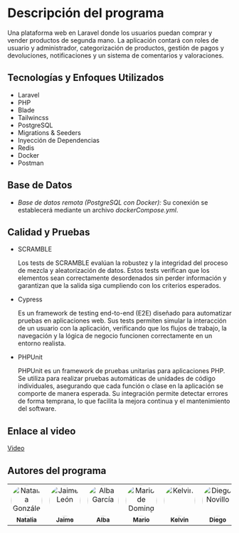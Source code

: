 # Descripción del programa

Una plataforma web en Laravel donde los usuarios puedan comprar y vender
productos de segunda mano. La aplicación contará con roles de usuario y
administrador, categorización de productos, gestión de pagos y devoluciones,
notificaciones y un sistema de comentarios y valoraciones.

## Tecnologías y Enfoques Utilizados
 - Laravel
 - PHP
 - Blade
 - Tailwincss
 - PostgreSQL
 - Migrations & Seeders
 - Inyección de Dependencias
 - Redis
 - Docker
 - Postman

## Base de Datos

- *Base de datos remota (PostgreSQL con Docker):* Su conexión se establecerá mediante un archivo *dockerCompose.yml*.

## Calidad y Pruebas

- SCRAMBLE

  Los tests de SCRAMBLE evalúan la robustez y la integridad del proceso de mezcla y aleatorización de datos. Estos tests verifican que los elementos sean correctamente desordenados sin perder información y garantizan que la salida siga cumpliendo con los criterios esperados.

 - Cypress
 
   Es un framework de testing end-to-end (E2E) diseñado para automatizar pruebas en aplicaciones web. Sus tests permiten simular la interacción de un usuario con la aplicación, verificando que los flujos de trabajo, la navegación y la lógica de negocio funcionen correctamente en un entorno realista.

 - PHPUnit

   PHPUnit es un framework de pruebas unitarias para aplicaciones PHP. Se utiliza para realizar pruebas automáticas de unidades de código individuales, asegurando que cada función o clase en la aplicación se comporte de manera esperada. Su integración permite detectar errores de forma temprana, lo que facilita la mejora continua y el mantenimiento del software.

## Enlace al video

[Video](https://youtu.be/cLu4mGv4K-E)




## Autores del programa

<table align="center">
  <tr>
    <td align="center">
      <a href="https://github.com/ngalvez0910">
        <img src="https://avatars.githubusercontent.com/u/145333876" width="70" height="70" style="border-radius: 50%;" alt="Natalia González Álvarez"/>
        <br/>
        <sub><b>Natalia</b></sub>
      </a>
    </td>
    <td align="center">
      <a href="https://github.com/jaimeleon10">
        <img src="https://avatars.githubusercontent.com/u/113149992" width="70" height="70" style="border-radius: 50%;" alt="Jaime León"/>
        <br/>
        <sub><b>Jaime</b></sub>
      </a>
    </td>
    <td align="center">
      <a href="https://github.com/Alba448">
        <img src="https://avatars.githubusercontent.com/u/146001599" width="70" height="70" style="border-radius: 50%;" alt="Alba García"/>
        <br/>
        <sub><b>Alba</b></sub>
      </a>
    </td>
    <td align="center">
      <a href="https://github.com/wolverine307mda">
        <img src="https://avatars.githubusercontent.com/u/146002100" width="70" height="70" style="border-radius: 50%;" alt="Mario de Domingo Alvarez"/>
        <br/>
        <sub><b>Mario</b></sub>
      </a>
    </td>
    <td align="center">
      <a href="https://github.com/KevinSanchez5">
        <img src="https://avatars.githubusercontent.com/u/115721589?v=4" width="70" height="70" style="border-radius: 50%;" alt="Kelvin"/>
        <br/>
        <sub><b>Kelvin</b></sub>
      </a>
    </td>
     <td align="center">
      <a href="https://github.com/diegonovi">
        <img src="https://github.com/diegonovi.png" width="70" height="70" style="border-radius: 50%;" alt="Diego Novillo"/>
        <br/>
        <sub><b>Diego</b></sub>
      </a>
      </td>
    <td align="center">
      <a href="https://github.com/TomasVaquerin">
        <img src="https://github.com/TomasVaquerin.png" width="70" height="70" style="border-radius: 50%;" alt="Tomas Vaquerin"/>
        <br/>
        <sub><b>Tomás</b></sub>
      </a>
      </td>
  </tr>
</table>
